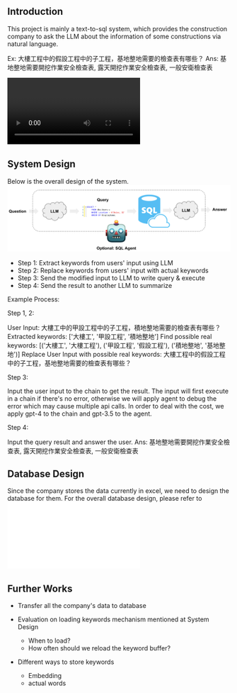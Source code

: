 ## Introduction

This project is mainly a text-to-sql system, which provides the construction company to ask the LLM about the information of some constructions via natural language.

Ex: 大樓工程中的假設工程中的子工程，基地整地需要的檢查表有哪些？
Ans: 基地整地需要開挖作業安全檢查表, 露天開挖作業安全檢查表, 一般安衛檢查表

![Demo video](./demo.mov)

## System Design

Below is the overall design of the system.
![System design](./system-design.png)

- Step 1: Extract keywords from users' input using LLM
- Step 2: Replace keywords from users' input with actual keywords
- Step 3: Send the modified input to LLM to write query & execute
- Step 4: Send the result to another LLM to summarize

Example Process:

Step 1, 2:

User Input: 大樓工中的甲設工程中的子工程，積地整地需要的檢查表有哪些？
Extracted keywords: ['大樓工', '甲設工程', '積地整地']
Find possible real keywords: [('大樓工', '大樓工程'), ('甲設工程', '假設工程'), ('積地整地', '基地整地')]
Replace User Input with possible real keywords: 大樓工程中的假設工程中的子工程，基地整地需要的檢查表有哪些？

Step 3:

Input the user input to the chain to get the result. The input will first execute in a chain if there's no error, otherwise we will apply agent to debug the error which may cause multiple api calls. In order to deal with the cost, we apply gpt-4 to the chain and gpt-3.5 to the agent.

Step 4:

Input the query result and answer the user.
Ans: 基地整地需要開挖作業安全檢查表, 露天開挖作業安全檢查表, 一般安衛檢查表


## Database Design

Since the company stores the data currently in excel, we need to design the database for them.
For the overall database design, please refer to ![Database Design](./database_introduction.md)

## Further Works

- Transfer all the company's data to database
- Evaluation on loading keywords mechanism mentioned at System Design
    - When to load?
    - How often should we reload the keyword buffer?

- Different ways to store keywords
    - Embedding
    - actual words